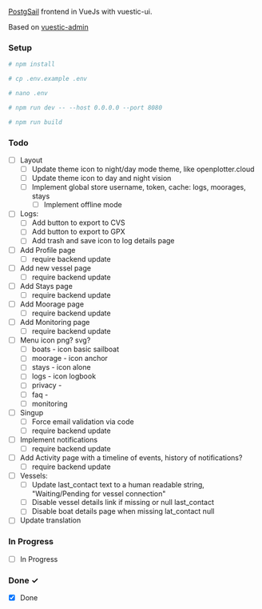 [PostgSail](https://github.com/xbgmsharp/postgsail) frontend in VueJs with vuestic-ui.

Based on [vuestic-admin](https://vuestic.dev)

### Setup

```bash
# npm install
```

```bash
# cp .env.example .env
```

```bash
# nano .env
```

```bash
# npm run dev -- --host 0.0.0.0 --port 8080
```

```bash
# npm run build
```

### Todo

- [ ] Layout
  - [ ] Update theme icon to night/day mode theme, like openplotter.cloud
  - [ ] Update theme icon to day and night vision
  - [ ] Implement global store username, token, cache: logs, moorages, stays
    - [ ] Implement offline mode
- [ ] Logs:
  - [ ] Add button to export to CVS
  - [ ] Add button to export to GPX
  - [ ] Add trash and save icon to log details page
- [ ] Add Profile page
  - [ ] require backend update
- [ ] Add new vessel page
  - [ ] require backend update
- [ ] Add Stays page
  - [ ] require backend update
- [ ] Add Moorage page
  - [ ] require backend update
- [ ] Add Monitoring page
  - [ ] require backend update
- [ ] Menu icon png? svg?
  - [ ] boats - icon basic sailboat
  - [ ] moorage - icon anchor
  - [ ] stays - icon alone
  - [ ] logs - icon logbook
  - [ ] privacy -
  - [ ] faq -
  - [ ] monitoring
- [ ] Singup
  - [ ] Force email validation via code
  - [ ] require backend update
- [ ] Implement notifications
  - [ ] require backend update
- [ ] Add Activity page with a timeline of events, history of notifications?
  - [ ] require backend update
- [ ] Vessels:
  - [ ] Update last_contact text to a human readable string, "Waiting/Pending for vessel connection"
  - [ ] Disable vessel details link if missing or null last_contact
  - [ ] Disable boat details page when missing lat_contact null
- [ ] Update translation

### In Progress

- [ ] In Progress

### Done ✓

- [x] Done
